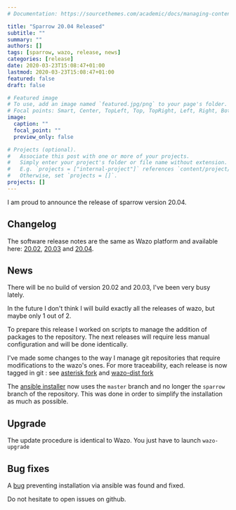 ```yaml
---
# Documentation: https://sourcethemes.com/academic/docs/managing-content/

title: "Sparrow 20.04 Released"
subtitle: ""
summary: ""
authors: []
tags: [sparrow, wazo, release, news]
categories: [release]
date: 2020-03-23T15:08:47+01:00
lastmod: 2020-03-23T15:08:47+01:00
featured: false
draft: false

# Featured image
# To use, add an image named `featured.jpg/png` to your page's folder.
# Focal points: Smart, Center, TopLeft, Top, TopRight, Left, Right, BottomLeft, Bottom, BottomRight.
image:
  caption: ""
  focal_point: ""
  preview_only: false

# Projects (optional).
#   Associate this post with one or more of your projects.
#   Simply enter your project's folder or file name without extension.
#   E.g. `projects = ["internal-project"]` references `content/project/deep-learning/index.md`.
#   Otherwise, set `projects = []`.
projects: []
---
```

I am proud to announce the release of sparrow version 20.04.

## Changelog

The software release notes are the same as Wazo platform and available here: [20.02](https://wazo-platform.org/blog/release-review-2002), [20.03](https://wazo-platform.org/blog/release-review-2003) and [20.04](https://wazo-platform.org/blog/release-review-2004).

## News

There will be no build of version 20.02 and 20.03, I've been very busy lately.

In the future I don't think I will build exactly all the releases of wazo, but maybe only 1 out of 2.

To prepare this release I worked on scripts to manage the addition of packages to the repository.
The next releases will require less manual configuration and will be done identically.

I've made some changes to the way I manage git repositories that require modifications to the wazo's ones.
For more traceability, each release is now tagged in git : see [asterisk fork](https://github.com/benasse/asterisk/releases) and [wazo-dist fork](https://github.com/benasse/wazo-dist/releases)

The [ansible installer](https://github.com/benasse/wazo-ansible) now uses the `master` branch and no longer the `sparrow` branch of the repository. This was done in order to simplify the installation as much as possible.

## Upgrade

The update procedure is identical to Wazo.
You just have to launch `wazo-upgrade`

## Bug fixes

A [bug](https://github.com/benasse/sparrow/issues/7) preventing installation via ansible was found and fixed.

Do not hesitate to open issues on github.
